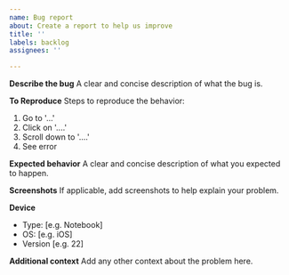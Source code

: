 ```yaml
---
name: Bug report
about: Create a report to help us improve
title: ''
labels: backlog
assignees: ''

---
```


**Describe the bug**
A clear and concise description of what the bug is.

**To Reproduce**
Steps to reproduce the behavior:
1. Go to '...'
2. Click on '....'
3. Scroll down to '....'
4. See error

**Expected behavior**
A clear and concise description of what you expected to happen.

**Screenshots**
If applicable, add screenshots to help explain your problem.

**Device**
 - Type: [e.g. Notebook]
 - OS: [e.g. iOS]
 - Version [e.g. 22]

**Additional context**
Add any other context about the problem here.
